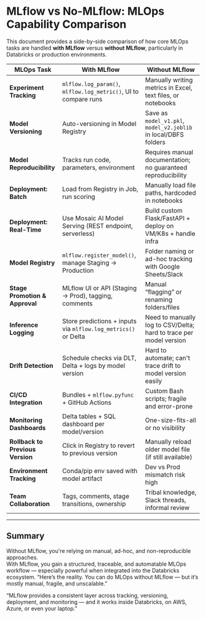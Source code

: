
# MLflow vs No-MLflow: MLOps Capability Comparison

This document provides a side-by-side comparison of how core MLOps tasks are handled **with MLflow** versus **without MLflow**, particularly in Databricks or production environments.

| **MLOps Task**                  | **With MLflow**                                                   | **Without MLflow**                                                 |
|----------------------------------|---------------------------------------------------------------------|---------------------------------------------------------------------|
| **Experiment Tracking**         | `mlflow.log_param()`, `mlflow.log_metric()`, UI to compare runs     | Manually writing metrics in Excel, text files, or notebooks         |
| **Model Versioning**            | Auto-versioning in Model Registry                                  | Save as `model_v1.pkl`, `model_v2.joblib` in local/DBFS folders     |
| **Model Reproducibility**       | Tracks run code, parameters, environment                           | Requires manual documentation; no guaranteed reproducibility        |
| **Deployment: Batch**           | Load from Registry in Job, run scoring                             | Manually load file paths, hardcoded in notebooks                    |
| **Deployment: Real-Time**       | Use Mosaic AI Model Serving (REST endpoint, serverless)            | Build custom Flask/FastAPI + deploy on VM/K8s + handle infra        |
| **Model Registry**              | `mlflow.register_model()`, manage Staging → Production             | Folder naming or ad-hoc tracking with Google Sheets/Slack           |
| **Stage Promotion & Approval**  | MLflow UI or API (Staging → Prod), tagging, comments               | Manual “flagging” or renaming folders/files                         |
| **Inference Logging**           | Store predictions + inputs via `mlflow.log_metrics()` or Delta     | Need to manually log to CSV/Delta; hard to trace per model version  |
| **Drift Detection**             | Schedule checks via DLT, Delta + logs by model version             | Hard to automate; can't trace drift to model version easily         |
| **CI/CD Integration**           | Bundles + `mlflow.pyfunc` + GitHub Actions                         | Custom Bash scripts; fragile and error-prone                        |
| **Monitoring Dashboards**       | Delta tables + SQL dashboard per model/version                     | One-size-fits-all or no visibility                                  |
| **Rollback to Previous Version**| Click in Registry to revert to previous version                    | Manually reload older model file (if still available)               |
| **Environment Tracking**        | Conda/pip env saved with model artifact                            | Dev vs Prod mismatch risk high                                     |
| **Team Collaboration**          | Tags, comments, stage transitions, ownership                       | Tribal knowledge, Slack threads, informal review                    |

---

## Summary

Without MLflow, you're relying on manual, ad-hoc, and non-reproducible approaches.  
With MLflow, you gain a structured, traceable, and automatable MLOps workflow — especially powerful when integrated into the Databricks ecosystem.
“Here’s the reality. You can do MLOps without MLflow —
but it’s mostly manual, fragile, and unscalable.”

“MLflow provides a consistent layer across tracking, versioning, deployment, and monitoring —
and it works inside Databricks, on AWS, Azure, or even your laptop.”
